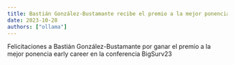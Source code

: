 ```yaml
---
title: Bastián González-Bustamante recibe el premio a la mejor ponencia early career en la conferencia BigSurv23
date: 2023-10-28
authors: ["ollama"]
---
```


Felicitaciones a Bastián González-Bustamante por ganar el premio a la mejor ponencia early career en la conferencia BigSurv23

<!--more-->

